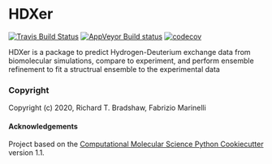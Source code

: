HDXer
==============================
[//]: # (Badges)
[![Travis Build Status](https://travis-ci.com/REPLACE_WITH_OWNER_ACCOUNT/HDXer.svg?branch=master)](https://travis-ci.com/REPLACE_WITH_OWNER_ACCOUNT/HDXer)
[![AppVeyor Build status](https://ci.appveyor.com/api/projects/status/REPLACE_WITH_APPVEYOR_LINK/branch/master?svg=true)](https://ci.appveyor.com/project/REPLACE_WITH_OWNER_ACCOUNT/HDXer/branch/master)
[![codecov](https://codecov.io/gh/REPLACE_WITH_OWNER_ACCOUNT/HDXer/branch/master/graph/badge.svg)](https://codecov.io/gh/REPLACE_WITH_OWNER_ACCOUNT/HDXer/branch/master)

HDXer is a package to predict Hydrogen-Deuterium exchange data from biomolecular simulations, compare to experiment, and perform ensemble refinement to fit a structrual ensemble to the experimental data

### Copyright

Copyright (c) 2020, Richard T. Bradshaw, Fabrizio Marinelli


#### Acknowledgements
 
Project based on the 
[Computational Molecular Science Python Cookiecutter](https://github.com/molssi/cookiecutter-cms) version 1.1.

